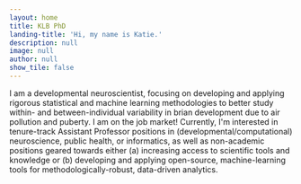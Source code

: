 ```yaml
---
layout: home
title: KLB PhD
landing-title: 'Hi, my name is Katie.'
description: null
image: null
author: null
show_tile: false
---
```


I am a developmental neuroscientist, focusing on developing and applying rigorous statistical and machine learning methodologies to better study within- and between-individual variability in brian development due to air pollution and puberty. I am on the job market! Currently, I'm interested in tenure-track Assistant Professor positions in (developmental/computational) neuroscience, public health, or informatics, as well as non-academic positions geared towards either (a) increasing access to scientific tools and knowledge or (b) developing and applying open-source, machine-learning tools for methodologically-robust, data-driven analytics.
